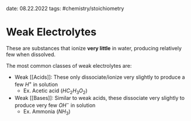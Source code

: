 date: 08.22.2022
tags: #chemistry/stoichiometry 
# Weak Electrolytes
These are substances that ionize **very little** in water, producing relatively few when dissolved.

The most common classes of weak electrolytes are:
- Weak [[Acids]]: These only dissociate/ionize very slightly to produce a few $H^+$ in solution
	- Ex. Acetic acid ($HC_2H_3O_2$)
- Weak [[Bases]]: Similar to weak acids, these dissociate very slightly to produce very few $OH^-$ in solution
	- Ex. Ammonia ($NH_3$)